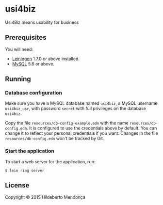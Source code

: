 # usi4biz

Usi4Biz means usability for business

## Prerequisites

You will need:
- [Leiningen][1] 1.7.0 or above installed.
- [MySQL][2] 5.6 or above.

[1]: https://github.com/technomancy/leiningen
[2]: http://mysql.com

## Running

### Database configuration

Make sure you have a MySQL database named `usi4biz`, a MySQL username `usi4biz_usr`, with password `secret` with full privileges on the database `usi4biz`.

Copy the file `resources/db-config-example.edn` with the name `resources/db-config.edn`. It is configured to use the credentials above by default. You can change it to reflect your personal credentials if you want. Changes in the file `resources/db-config.edn` won't be tracked by Git.

### Start the application

To start a web server for the application, run:

    $ lein ring server

## License

Copyright © 2015 Hildeberto Mendonça

